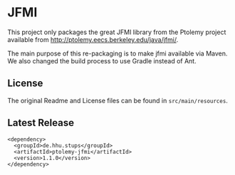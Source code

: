 # JFMI

This project only packages the great JFMI library from the Ptolemy project available from http://ptolemy.eecs.berkeley.edu/java/jfmi/.

The main purpose of this re-packaging is to make jfmi available via Maven. We also changed the build process to use Gradle instead of Ant.

## License
The original Readme and License files can be found in ```src/main/resources```.

## Latest Release

```
<dependency>
  <groupId>de.hhu.stups</groupId>
  <artifactId>ptolemy-jfmi</artifactId>
  <version>1.1.0</version>
</dependency>
```
